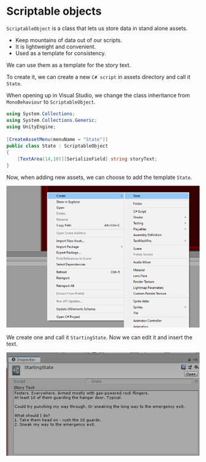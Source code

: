 # Scriptable objects

`ScriptableObject` is a class that lets us store data in stand alone assets.

- Keep mountains of data out of our scripts.
- It is lightweight and convenient.
- Used as a template for consistency.

We can use them as a template for the story text.

To create it, we can create a new `C# script` in assets directory and call it `State`.

When opening up in Visual Studio, we change the class inheritance from `MonoBehaviour` to `ScriptableObject`.

```csharp
using System.Collections;
using System.Collections.Generic;
using UnityEngine;

[CreateAssetMenu(menuName = "State")]
public class State : ScriptableObject
{
    [TextArea(14,10)][SerializeField] string storyText;
}
```

Now, when adding new assets, we can choose to add the template `State`.

![](../../../../images/2019-07-25-14-09-19.png)

We create one and call it `StartingState`.
Now we can edit it and insert the text.

![](../../../../images/2019-07-25-14-12-03.png)